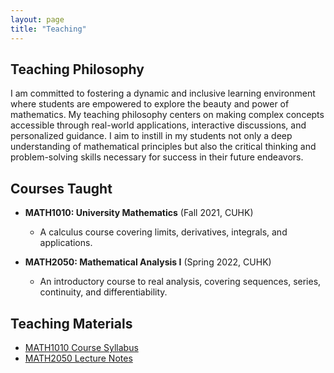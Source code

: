 ```yaml
---
layout: page
title: "Teaching"
---
```


## Teaching Philosophy

I am committed to fostering a dynamic and inclusive learning environment where students are empowered to explore the beauty and power of mathematics. My teaching philosophy centers on making complex concepts accessible through real-world applications, interactive discussions, and personalized guidance. I aim to instill in my students not only a deep understanding of mathematical principles but also the critical thinking and problem-solving skills necessary for success in their future endeavors.

## Courses Taught

- **MATH1010: University Mathematics** (Fall 2021, CUHK)
  - A calculus course covering limits, derivatives, integrals, and applications.

- **MATH2050: Mathematical Analysis I** (Spring 2022, CUHK)
  - An introductory course to real analysis, covering sequences, series, continuity, and differentiability.

## Teaching Materials

- [MATH1010 Course Syllabus](link-to-syllabus-1010)
- [MATH2050 Lecture Notes](link-to-lecture-notes-2050)

